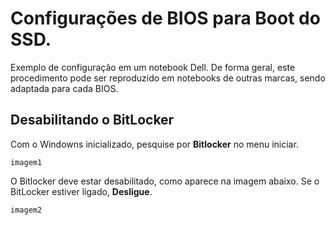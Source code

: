 # Configurações de BIOS para Boot do SSD.

Exemplo de configuração em um notebook Dell. De forma geral, este procedimento pode ser reproduzido em notebooks de outras marcas, sendo adaptada para cada BIOS.

## Desabilitando o BitLocker

Com o Windowns inicializado, pesquise por **Bitlocker** no menu iniciar. 

    imagem1

O Bitlocker deve estar desabilitado, como aparece na imagem abaixo. Se o BitLocker estiver ligado, **Desligue**.

    imagem2
    
 
